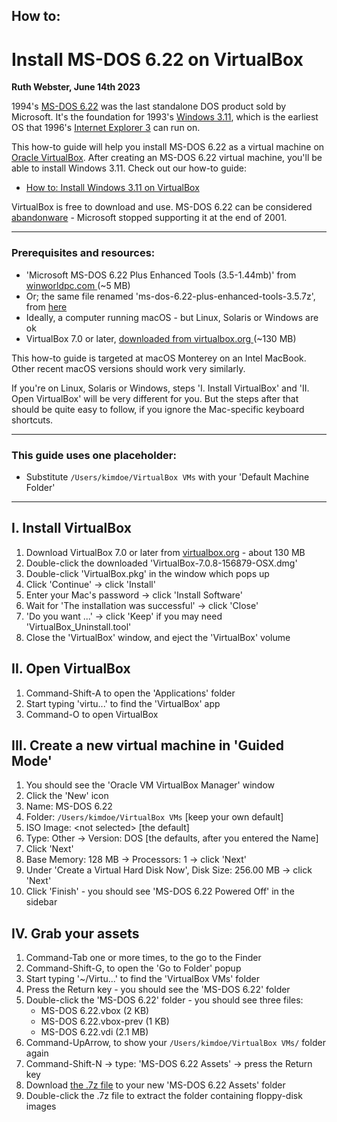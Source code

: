 ## How to:
# Install MS-DOS 6.22 on VirtualBox

__Ruth Webster, June 14th 2023__

1994's [MS-DOS 6.22](https://en.wikipedia.org/wiki/MS-DOS) was the last
standalone DOS product sold by Microsoft. It's the foundation for 1993's
[Windows 3.11](https://en.wikipedia.org/wiki/Windows_3.1x), which is the
earliest OS that 1996's
[Internet Explorer 3](https://en.wikipedia.org/wiki/Internet_Explorer_3) can
run on.

This how-to guide will help you install MS-DOS 6.22 as a virtual machine
on [Oracle VirtualBox](https://en.wikipedia.org/wiki/VirtualBox). After
creating an MS-DOS 6.22 virtual machine, you'll be able to install Windows 3.11.
Check out our how-to guide:  
- [How to: Install Windows 3.11 on VirtualBox](
  ./install-windows-3.11-on-virtualbox.md)

VirtualBox is free to download and use. MS-DOS 6.22 can be considered
[abandonware](https://en.wikipedia.org/wiki/Abandonware) - Microsoft stopped
supporting it at the end of 2001.

---

### Prerequisites and resources:

- 'Microsoft MS-DOS 6.22 Plus Enhanced Tools (3.5-1.44mb)' from [winworldpc.com
  ](https://winworldpc.com/download/c38fc38d-68c2-bbe2-80a6-4b11c3a4c2ac) (~5 MB)
- Or; the same file renamed 'ms-dos-6.22-plus-enhanced-tools-3.5.7z', from [here
  ](./install-ms-dos-6.22/ms-dos-6.22-plus-enhanced-tools-3.5.7z)
- Ideally, a computer running macOS - but Linux, Solaris or Windows are ok
- VirtualBox 7.0 or later, [downloaded from virtualbox.org
  ](https://www.virtualbox.org/wiki/Downloads) (~130 MB)

This how-to guide is targeted at macOS Monterey on an Intel MacBook. Other
recent macOS versions should work very similarly.

If you're on Linux, Solaris or Windows, steps 'I. Install VirtualBox' and 'II.
Open VirtualBox' will be very different for you. But the steps after that should
be quite easy to follow, if you ignore the Mac-specific keyboard shortcuts.

---

### This guide uses one placeholder:

- Substitute `/Users/kimdoe/VirtualBox VMs` with your 'Default Machine Folder'

---

## I. Install VirtualBox

1. Download VirtualBox 7.0 or later from [virtualbox.org](
   https://www.virtualbox.org/wiki/Downloads) - about 130 MB
2. Double-click the downloaded 'VirtualBox-7.0.8-156879-OSX.dmg'
3. Double-click 'VirtualBox.pkg' in the window which pops up
4. Click 'Continue' -> click 'Install'
5. Enter your Mac's password -> click 'Install Software'
6. Wait for 'The installation was successful' -> click 'Close'
7. 'Do you want ...' -> click 'Keep' if you may need 'VirtualBox_Uninstall.tool'
8. Close the 'VirtualBox' window, and eject the 'VirtualBox' volume

## II. Open VirtualBox

1. Command-Shift-A to open the 'Applications' folder
2. Start typing 'virtu...' to find the 'VirtualBox' app
3. Command-O to open VirtualBox

## III. Create a new virtual machine in 'Guided Mode'

1. You should see the 'Oracle VM VirtualBox Manager' window
2. Click the 'New' icon
3. Name: MS-DOS 6.22
4. Folder: `/Users/kimdoe/VirtualBox VMs` [keep your own default]
5. ISO Image: &lt;not selected> [the default]
6. Type: Other -> Version: DOS [the defaults, after you entered the Name]
8. Click 'Next'
9. Base Memory: 128 MB -> Processors: 1 -> click 'Next'
10. Under 'Create a Virtual Hard Disk Now', Disk Size: 256.00 MB -> click 'Next'
11. Click 'Finish' - you should see 'MS-DOS 6.22 Powered Off' in the sidebar

## IV. Grab your assets

1. Command-Tab one or more times, to the go to the Finder
2. Command-Shift-G, to open the 'Go to Folder' popup
3. Start typing '~/Virtu...' to find the 'VirtualBox VMs' folder
4. Press the Return key - you should see the 'MS-DOS 6.22' folder
5. Double-click the 'MS-DOS 6.22' folder - you should see three files:
    - MS-DOS 6.22.vbox (2 KB)
    - MS-DOS 6.22.vbox-prev (1 KB)
    - MS-DOS 6.22.vdi (2.1 MB)
6. Command-UpArrow, to show your `/Users/kimdoe/VirtualBox VMs/` folder again
7. Command-Shift-N -> type: 'MS-DOS 6.22 Assets' -> press the Return key
8. Download [the .7z file](#prerequisites-and-resources) to your new 'MS-DOS 6.22 Assets' folder
9. Double-click the .7z file to extract the folder containing floppy-disk images

